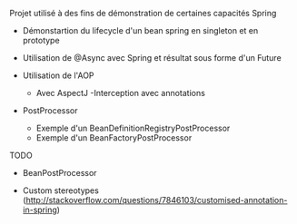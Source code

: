 Projet utilisé à des fins de démonstration de certaines capacités Spring

* Démonstartion du lifecycle d'un bean spring en singleton et en prototype

* Utilisation de @Async avec Spring et résultat sous forme d'un Future

* Utilisation de l'AOP
	+ Avec AspectJ
		-Interception avec annotations

* PostProcessor
	+ Exemple d'un BeanDefinitionRegistryPostProcessor	
	+ Exemple d'un BeanFactoryPostProcessor	
		
TODO

* BeanPostProcessor

* Custom stereotypes (http://stackoverflow.com/questions/7846103/customised-annotation-in-spring) 